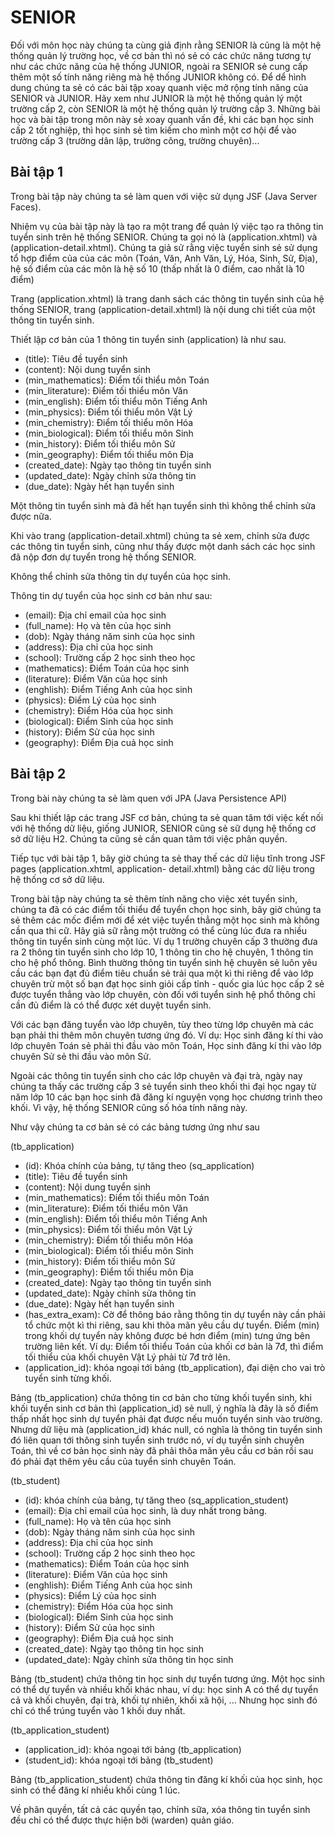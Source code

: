 # SENIOR

Đối với môn học này chúng ta cùng giả định rằng SENIOR là cũng là một hệ thống quản lý trường học,
về cơ bản thì nó sẻ có các chức năng tương tự như các chức năng của hệ thống JUNIOR, ngoài ra SENIOR
sẻ cung cấp thêm một số tính năng riêng mà hệ thống JUNIOR không có. Để dể hình dung chúng ta sẻ có
các bài tập xoay quanh việc mở rộng tính năng của SENIOR và JUNIOR. Hãy xem như JUNIOR là một hệ
thống quản lý một trường cấp 2, còn SENIOR là một hệ thống quản lý trường cấp 3. Những bài học và
bài tập trong môn này sẻ xoay quanh vấn đề, khi các bạn học sinh cấp 2 tốt nghiệp, thì học sinh sẻ
tìm kiếm cho mình một cơ hội để vào trường cấp 3 (trường dân lập, trường công, trường chuyên)...

## Bài tập 1

Trong bài tập này chúng ta sẻ làm quen với việc sử dụng JSF (Java Server Faces).

Nhiệm vụ của bài tập này là tạo ra một trang để quản lý việc tạo ra thông tin tuyển sinh trên hệ thống
SENIOR. Chúng ta gọi nó là (application.xhtml) và (application-detail.xhtml). Chúng ta giả sử rằng việc
tuyển sinh sẻ sử dụng tổ hợp điểm của của các môn (Toán, Văn, Anh Văn, Lý, Hóa, Sinh, Sử, Địa), hệ số
điểm của các môn là hệ số 10 (thấp nhất là 0 điểm, cao nhất là 10 điểm)

Trang (application.xhtml) là trang danh sách các thông tin tuyển sinh của hệ thống SENIOR, trang
(application-detail.xhtml) là nội dung chi tiết của một thông tin tuyển sinh.

Thiết lập cơ bản của 1 thông tin tuyển sinh (application) là như sau.

- (title): Tiêu đề tuyển sinh
- (content): Nội dung tuyển sinh
- (min_mathematics): Điểm tối thiểu môn Toán
- (min_literature): Điểm tối thiểu môn Văn
- (min_english): Điểm tối thiểu môn Tiếng Anh
- (min_physics): Điểm tối thiểu môn Vật Lý
- (min_chemistry): Điểm tối thiểu môn Hóa
- (min_biological): Điểm tối thiểu môn Sinh
- (min_history): Điểm tối thiểu môn Sử
- (min_geography): Điểm tối thiểu môn Địa
- (created_date): Ngày tạo thông tin tuyển sinh
- (updated_date): Ngày chỉnh sửa thông tin
- (due_date): Ngày hết hạn tuyển sinh

Một thông tin tuyển sinh mà đã hết hạn tuyển sinh thì không thể chỉnh sửa được nữa.

Khi vào trang (application-detail.xhtml) chúng ta sẻ xem, chỉnh sửa được các thông tin tuyển sinh, cũng như
thấy được một danh sách các học sinh đã nộp đơn dự tuyển trong hệ thống SENIOR.

Không thể chỉnh sửa thông tin dự tuyển của học sinh.

Thông tin dự tuyển của học sinh cơ bản như sau:
- (email): Địa chỉ email của học sinh
- (full_name): Họ và tên của học sinh
- (dob): Ngày tháng năm sinh của học sinh
- (address): Địa chỉ của học sinh
- (school): Trường cấp 2 học sinh theo học
- (mathematics): Điểm Toán của học sinh
- (literature): Điểm Văn của học sinh
- (enghlish): Điểm Tiếng Anh của học sinh
- (physics): Điểm Lý của học sinh
- (chemistry): Điểm Hóa của học sinh
- (biological): Điểm Sinh của học sinh
- (history): Điểm Sử của học sinh
- (geography): Điểm Địa cuả học sinh

## Bài tập 2

Trong bài này chúng ta sẻ làm quen với JPA (Java Persistence API)

Sau khi thiết lập các trang JSF cơ bản, chúng ta sẻ quan tâm tới việc kết nối với hệ thống dữ liệu, giống JUNIOR,
SENIOR cũng sẻ sữ dụng hệ thống cơ sở dữ liệu H2. Chúng ta cũng sẻ cần quan tâm tới việc phân quyền.

Tiếp tục với bài tập 1, bây giờ chúng ta sẻ thay thế các dữ liệu tĩnh trong JSF pages (application.xhtml, application-
detail.xhtml) bằng các dữ liệu trong hệ thống cơ sở dữ liệu.

Trong bài tập này chúng ta sẻ thêm tính năng cho việc xét tuyển sinh, chúng ta đã có các điểm tối thiểu để tuyển chọn
học sinh, bây giờ chúng ta sẻ thêm các mốc điểm mới để xét việc tuyển thẳng một học sinh mà không cần qua thi cữ. Hãy
giả sữ rằng một trường có thể cùng lúc đưa ra nhiều thông tin tuyển sinh cùng một lúc. Ví dụ 1 trường chuyên cấp 3
thường đưa ra 2 thông tin tuyển sinh cho lớp 10, 1 thông tin cho hệ chuyên, 1 thông tin cho hệ phổ thông. Bình thường
thông tin tuyển sinh hệ chuyên sẻ luôn yêu cầu các bạn đạt đủ điểm tiêu chuẩn sẻ trải qua một kì thi riêng để vào lớp
chuyên trừ một số bạn đạt học sinh giỏi cấp tỉnh - quốc gia lúc học cấp 2 sẻ được tuyển thẳng vào lớp chuyên, còn đối
với tuyển sinh hệ phổ thông chỉ cần đủ điểm là có thể được xét duyệt tuyển sinh.

Với các bạn đăng tuyển vào lớp chuyên, tùy theo từng lớp chuyên mà các bạn phải thi thêm môn chuyên tương ứng đó.
Ví dụ: Học sinh đăng kí thi vào lớp chuyên Toán sẻ phải thi đầu vào môn Toán, Học sinh đăng kí thi vào lớp chuyên Sử
sẻ thi đầu vào môn Sử.

Ngoài các thông tin tuyển sinh cho các lớp chuyên và đại trà, ngày nay chúng ta thấy các trường cấp 3 sẻ tuyển sinh theo
khối thi đại học ngay từ năm lớp 10 các bạn học sinh đã đăng kí nguyện vọng học chương trình theo khối. Vì vậy, hệ thống
SENIOR cũng số hóa tính năng này.

Như vậy chúng ta cơ bản sẻ có các bảng tương ứng như sau

(tb_application)

- (id): Khóa chính của bảng, tự tăng theo (sq_application)
- (title): Tiêu đề tuyển sinh
- (content): Nội dung tuyển sinh
- (min_mathematics): Điểm tối thiểu môn Toán
- (min_literature): Điểm tối thiểu môn Văn
- (min_english): Điểm tối thiểu môn Tiếng Anh
- (min_physics): Điểm tối thiểu môn Vật Lý
- (min_chemistry): Điểm tối thiểu môn Hóa
- (min_biological): Điểm tối thiểu môn Sinh
- (min_history): Điểm tối thiểu môn Sử
- (min_geography): Điểm tối thiểu môn Địa
- (created_date): Ngày tạo thông tin tuyển sinh
- (updated_date): Ngày chỉnh sửa thông tin
- (due_date): Ngày hết hạn tuyển sinh
- (has_extra_exam): Cờ để thông báo rằng thông tin dự tuyển này cần phải tổ chức một kì thi riêng, sau khi thõa mãn yêu cầu dự tuyển.
Điểm (min) trong khối dự tuyển này không được bé hơn điểm (min) tưng ứng bên trường liên kết. Ví dụ: Điểm tối thiểu Toán của khối cơ
bản là 7đ, thì điểm tối thiểu của khối chuyên Vật Lý phải từ 7đ trở lên.
- (application_id): khóa ngoại tới bảng (tb_application), đại diện cho vai trò tuyển sinh từng khối.

Bảng (tb_application) chứa thông tin cơ bản cho từng khối tuyển sinh, khi khối tuyển sinh cơ bản thì (application_id) sẻ null,
ý nghĩa là đây là số điểm thấp nhất học sinh dự tuyển phải đạt được nếu muốn tuyển sinh vào trường. Nhưng dữ liệu mà
(application_id) khác null, có nghĩa là thông tin tuyển sinh đó liên quan tới thông sinh tuyển sinh trước nó, ví dụ tuyển sinh
chuyên Toán, thì về cơ bản học sinh này đã phải thõa mãn yêu cầu cơ bản rồi sau đó phải đạt thêm yêu cầu của tuyển
sinh chuyên Toán.

(tb_student)

- (id): khóa chính của bảng, tự tăng theo (sq_application_student)
- (email): Địa chỉ email của học sinh, là duy nhất trong bảng.
- (full_name): Họ và tên của học sinh
- (dob): Ngày tháng năm sinh của học sinh
- (address): Địa chỉ của học sinh
- (school): Trường cấp 2 học sinh theo học
- (mathematics): Điểm Toán của học sinh
- (literature): Điểm Văn của học sinh
- (enghlish): Điểm Tiếng Anh của học sinh
- (physics): Điểm Lý của học sinh
- (chemistry): Điểm Hóa của học sinh
- (biological): Điểm Sinh của học sinh
- (history): Điểm Sử của học sinh
- (geography): Điểm Địa cuả học sinh
- (created_date): Ngày tạo thông tin học sinh
- (updated_date): Ngày chỉnh sửa thông tin học sinh

Bảng (tb_student) chứa thông tin học sinh dự tuyển tương ứng. Một học sinh có thể dự tuyển và nhiều khối khác nhau,
ví dụ: học sinh A có thể dự tuyển cả và khối chuyên, đại trà, khối tự nhiên, khối xã hội, ... Nhưng học sinh đó chỉ có thể
trúng tuyển vào 1 khối duy nhất.

(tb_application_student)

- (application_id): khóa ngoại tới bảng (tb_application)
- (student_id): khóa ngoại tới bảng (tb_student)

Bảng (tb_application_student) chứa thông tin đăng kí khối của học sinh, học sinh có thể đăng kí nhiều khối cùng 1 lúc.

Về phân quyền, tất cả các quyền tạo, chỉnh sữa, xóa thông tin tuyển sinh đều chỉ có thể được thực hiện bởi (warden) quản giáo.

